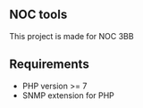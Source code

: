 ## NOC tools

This project is made for NOC 3BB

## Requirements
- PHP version >= 7
- SNMP extension for PHP
